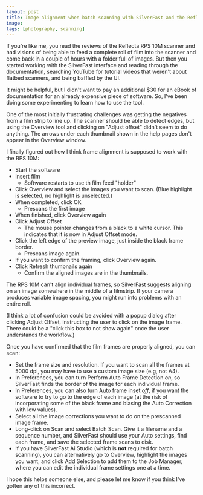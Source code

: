 ```yaml
---
layout: post
title: Image alignment when batch scanning with SilverFast and the Reflecta RPS 10M film scanner
image: 
tags: [photography, scanning]
---
```


If you're like me, you read the reviews of the Reflecta RPS 10M scanner and had visions of being able to feed a complete roll of film into the scanner and come back in a couple of hours with a folder full of images. But then you started working with the SilverFast interface and reading through the documentation, searching YouTube for tutorial videos that weren't about flatbed scanners, and being baffled by the UI. 

It might be helpful, but I didn't want to pay an additional $30 for an eBook of documentation for an already expensive piece of software. So, I've been doing some experimenting to learn how to use the tool.

One of the most initially frustrating challenges was getting the negatives from a film strip to line up. The scanner should be able to detect edges, but using the Overview tool and clicking on "Adjust offset" didn't seem to do anything. The arrows under each thumbnail shown in the help pages don't appear in the Overview window.

I finally figured out how I think frame alignment is supposed to work with the RPS 10M:

- Start the software
- Insert film
    - Software restarts to use th film feed "holder"
- Click Overview and select the images you want to scan. (Blue highlight is selected, no highlight is unselected.)
- When completed, click OK
    - Prescans the first image
- When finished, click Overview again
- Click Adjust Offset
    - The mouse pointer changes from a black to a white cursor. This indicates that it is now in Adjust Offset mode.
- Click the left edge of the preview image, just inside the black frame border.
    - Prescans image again.
- If you want to confirm the framing, click Overview again.
- Click Refresh thumbnails again
    - Confirm the aligned images are in the thumbnails.

The RPS 10M can't align individual frames, so SilverFast suggests aligning on an image somewhere in the middle of a filmstrip. If your camera produces variable image spacing, you might run into problems with an entire roll.

(I think a lot of confusion could be avoided with a popup dialog after clicking Adjust Offset, instructing the user to click on the image frame. There could be a "click this box to not show again" once the user understands the workflow.)

Once you have confirmed that the film frames are properly aligned, you can scan:
- Set the frame size and resolution. If you want to scan all the frames at 5000 dpi, you may have to use a custom image size (e.g, not A4).
- In Preferences, you can turn Perform Auto Frame Detection *on*, so SilverFast finds the border of the image for each individual frame.
- In Preferences, you can also turn Auto frame inset *off*, if you want the software to try to go to the edge of each image (at the risk of incorporating some of the black frame and biasing the Auto Correction with low values).
- Select all the image corrections you want to do on the prescanned image frame.
- Long-click on Scan and select Batch Scan. Give it a filename and a sequence number, and SilverFast should use your Auto settings, find each frame, and save the selected frame scans to disk.
- If you have SilverFast Ai Studio (which is **not** required for batch scanning), you can alternatively go to Overview, highlight the images you want, and click Add Selection to add them to the Job Manager, where you can edit the individual frame settings one at a time.

I hope this helps someone else, and please let me know if you think I've gotten any of this incorrect.